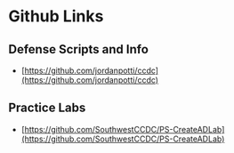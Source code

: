 # Github Links

## Defense Scripts and Info
* [https://github.com/jordanpotti/ccdc](https://github.com/jordanpotti/ccdc)


## Practice Labs
* [https://github.com/SouthwestCCDC/PS-CreateADLab](https://github.com/SouthwestCCDC/PS-CreateADLab)
